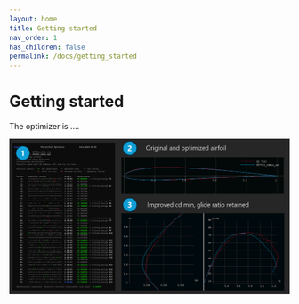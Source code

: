 ```yaml
---
layout: home
title: Getting started
nav_order: 1
has_children: false
permalink: /docs/getting_started
---
```


# Getting started 

The optimizer is ....

![XO2 First run](../images/getting_started_first_run.png "First run")